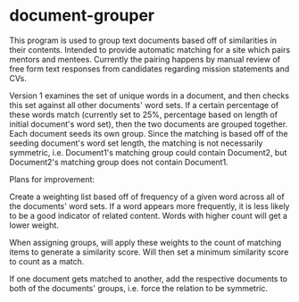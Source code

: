 document-grouper
========

This program is used to group text documents based off of similarities in their contents.  Intended to provide automatic matching for a site which pairs mentors and mentees.  Currently the pairing happens by manual review of free form text responses from candidates regarding mission statements and CVs.

Version 1 examines the set of unique words in a document, and then checks this set against all other documents' word sets.  If a certain percentage of these words match (currently set to 25%, percentage based on length of initial document's word set), then the two documents are grouped together.  Each document seeds its own group.  Since the matching is based off of the seeding document's word set length, the matching is not necessarily symmetric, i.e. Document1's matching group could contain Document2, but Document2's matching group does not contain Document1.


Plans for improvement:

Create a weighting list based off of frequency of a given word across all of the documents' word sets.  If a word appears more frequently, it is less likely to be a good indicator of related content.  Words with higher count will get a lower weight.

When assigning groups, will apply these weights to the count of matching items to generate a similarity score.  Will then set a minimum similarity score to count as a match.

If one document gets matched to another, add the respective documents to both of the documents' groups, i.e. force the relation to be symmetric.
